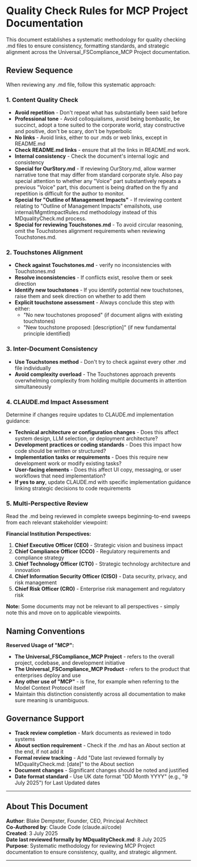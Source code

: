 # Quality Check Rules for MCP Project Documentation

This document establishes a systematic methodology for quality checking .md files to ensure consistency, formatting standards, and strategic alignment across the Universal_FSCompliance_MCP Project documentation.

## Review Sequence

When reviewing any .md file, follow this systematic approach:

### 1. Content Quality Check
- **Avoid repetition** - Don't repeat what has substantially been said before
- **Professional tone** - Avoid colloquialisms, avoid being bombastic, be succinct, adopt a tone suited to the corporate world, stay constructive and positive, don't be scary, don't be hyperbolic
- **No links** - Avoid links, either to our .mds or web links, except in README.md
- **Check README.md links** - ensure that all the links in README.md work.
- **Internal consistency** - Check the document's internal logic and consistency
- **Special for OurStory.md** - If reviewing OurStory.md, allow warmer narrative tone that
  may differ from standard corporate style. Also pay special attention to whether any "Voice" part substantively repeats a previous "Voice" part, this document is being drafted on the fly and repetition is difficult for the author to monitor.
- **Special for "Outline of Management Impacts"** - If reviewing content relating to "Outline of Management Impacts" emailshots, use internal/MgmtImpactRules.md methodology instead of this MDqualityCheck.md process. 
- **Special for reviewing Touchstones.md** - To avoid circular reasoning, omit the Touchstones alignment requirements when reviewing Touchstones.md.

### 2. Touchstones Alignment
- **Check against Touchstones.md** - verify no inconsistencies with Touchstones.md
- **Resolve inconsistencies** - If conflicts exist, resolve them or seek direction
- **Identify new touchstones** - If you identify potential new touchstones, raise them and seek direction on whether to add them
- **Explicit touchstone assessment** - Always conclude this step with either:
  - "No new touchstones proposed" (if document aligns with existing touchstones)
  - "New touchstone proposed: [description]" (if new fundamental principle identified)

### 3. Inter-Document Consistency
- **Use Touchstones method** - Don't try to check against every other .md file individually
- **Avoid complexity overload** - The Touchstones approach prevents overwhelming complexity from holding multiple documents in attention simultaneously

### 4. CLAUDE.md Impact Assessment
Determine if changes require updates to CLAUDE.md implementation guidance:
- **Technical architecture or configuration changes** - Does this affect system design, LLM selection, or deployment architecture?
- **Development practices or coding standards** - Does this impact how code should be written or structured?
- **Implementation tasks or requirements** - Does this require new development work or modify existing tasks?
- **User-facing elements** - Does this affect UI copy, messaging, or user workflows that need implementation?
- **If yes to any**, update CLAUDE.md with specific implementation guidance linking strategic decisions to code requirements

### 5. Multi-Perspective Review
Read the .md being reviewed in complete sweeps beginning-to-end sweeps from each relevant stakeholder viewpoint:

**Financial Institution Perspectives:**
1. **Chief Executive Officer (CEO)** - Strategic vision and business impact
2. **Chief Compliance Officer (CCO)** - Regulatory requirements and compliance strategy
3. **Chief Technology Officer (CTO)** - Strategic technology architecture and innovation
4. **Chief Information Security Officer (CISO)** - Data security, privacy, and risk management
5. **Chief Risk Officer (CRO)** - Enterprise risk management and regulatory risk

**Note:** Some documents may not be relevant to all perspectives - simply note this and move on to applicable viewpoints.

## Naming Conventions

**Reserved Usage of "MCP":**
- **The Universal_FSCompliance_MCP Project** - refers to the overall project, codebase, and development initiative
- **The Universal_FSCompliance_MCP Product** - refers to the product that enterprises deploy and use
- **Any other use of "MCP"** - is fine, for example when referring to the Model Context Protocol itself
- Maintain this distinction consistently across all documentation to make sure meaning is unambiguous.

## Governance Support

- **Track review completion** - Mark documents as reviewed in todo systems
- **About section requirement** - Check if the .md has an About section at the end, if not add it
- **Formal review tracking** - Add "Date last reviewed formally by MDqualityCheck.md: [date]" to the About section
- **Document changes** - Significant changes should be noted and justified
- **Date format standard** - Use UK date format "DD Month YYYY" (e.g., "9 July 2025") for Last Updated dates

---

## About This Document

**Author**: Blake Dempster, Founder, CEO, Principal Architect  
**Co-Authored by**: Claude Code (claude.ai/code)  
**Created**: 3 July 2025  
**Date last reviewed formally by MDqualityCheck.md**: 8 July 2025  
**Purpose**: Systematic methodology for reviewing MCP Project documentation to ensure consistency, quality, and strategic alignment.

---